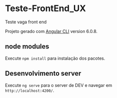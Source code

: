 # Teste-FrontEnd_UX
Teste vaga front end 

Projeto gerado com [Angular CLI](https://github.com/angular/angular-cli) version 6.0.8.

## node modules
Execute `npm install` para instalação dos pacotes.

## Desenvolvimento server
Execute `ng serve` para o server de DEV e navegar em `http://localhost:4200/`.
